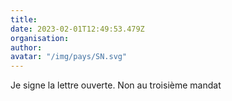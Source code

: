 ```yaml
---
title: 
date: 2023-02-01T12:49:53.479Z
organisation: 
author: 
avatar: "/img/pays/SN.svg"
---
```


Je signe la lettre ouverte.
Non au troisième mandat